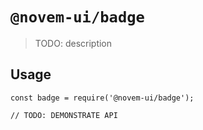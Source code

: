 # `@novem-ui/badge`

> TODO: description

## Usage

```
const badge = require('@novem-ui/badge');

// TODO: DEMONSTRATE API
```
